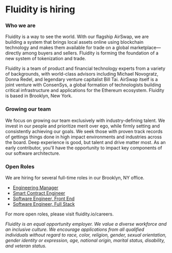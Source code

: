# Fluidity is hiring

### Who we are
Fluidity is a way to see the world. With our flagship AirSwap, we are building a system that brings local assets online using blockchain technology and makes them available for trade on a global marketplace—directly among buyers and sellers. Fluidity is forming the foundation of a new system of tokenization and trade.

Fluidity is a team of product and financial technology experts from a variety of backgrounds, with world-class advisors including Michael Novogratz, Donna Redel, and legendary venture capitalist Bill Tai. AirSwap itself is a joint venture with ConsenSys, a global formation of technologists building critical infrastructure and applications for the Ethereum ecosystem. Fluidity is based in Brooklyn, New York.

### Growing our team
We focus on growing our team exclusively with industry-defining talent. We invest in our people and prioritize merit over ego, while firmly setting and consistently achieving our goals. We seek those with proven track records of gettings things done in high impact environments and industries across the board. Deep experience is good, but talent and drive matter most. As an early contributor, you'll have the opportunity to impact key components of our software architecture.

### Open Roles
We are hiring for several full-time roles in our Brooklyn, NY office.
- [Engineering Manager](https://boards.greenhouse.io/fluidity/jobs/4136211002?gh_jid=4136211002)
- [Smart Contract Engineer](https://boards.greenhouse.io/fluidity/jobs/4132571002?gh_jid=4132571002)
- [Software Engineer, Front End](https://boards.greenhouse.io/fluidity/jobs/4110677002?gh_jid=4110677002)
- [Software Engineer, Full Stack](https://boards.greenhouse.io/fluidity/jobs/4016807002?gh_jid=4016807002)

For more open roles, please visit fluidity.io/careers.

*Fluidity is an equal opportunity employer. We value a diverse workforce and an inclusive culture. We encourage applications from all qualified individuals without regard to race, color, religion, gender, sexual orientation, gender identity or expression, age, national origin, marital status, disability, and veteran status.*